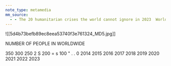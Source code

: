 ```yaml
---
note_type: metamedia
mm_source:
  - - The 20 humanitarian crises the world cannot ignore in 2023  World Economic Forum.md
---
```


![[5d4b73befb89ec8eea53740f3e761324_MD5.jpg]]

NUMBER OF PEOPLE IN
WORLDWIDE

350
300
250
2
S 200
= s
100
" . .
0
2014 2015 2016 2017 2018 2019 2020 2021 2022 2023

